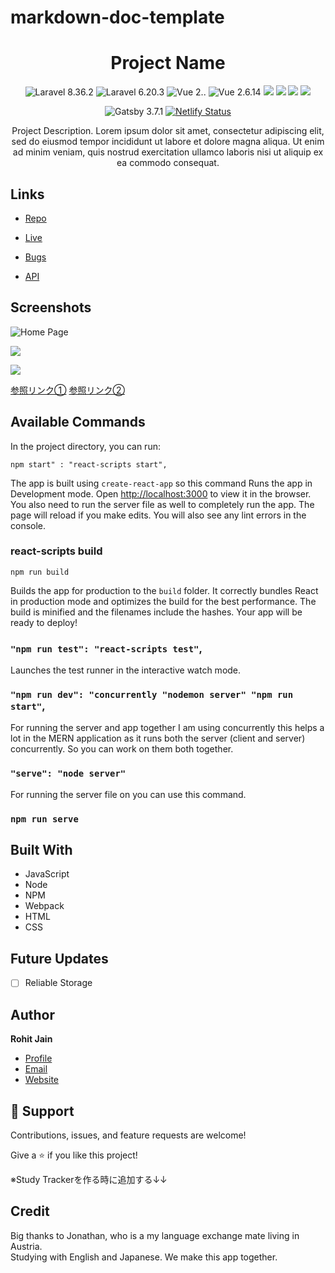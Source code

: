 # markdown-doc-template


<h1 align="center">Project Name</h1>

<div align="center">
  

![Laravel 8.36.2](https://img.shields.io/badge/Laravel-8.x-red) 
![Laravel 6.20.3](https://img.shields.io/badge/Laravel-6.20.3-red) 
![Vue 2.*.*](https://img.shields.io/badge/Vue-2.x.x-green) 
![Vue 2.6.14](https://img.shields.io/badge/Vue-2.6.14-green) 
<img src="https://img.shields.io/badge/-Docker-EEE.svg?logo=docker&style=flat"> 
<img src="https://img.shields.io/badge/-Terraform-EEE.svg?logo=terraform&logoColor=7B42BC">
<img src="https://img.shields.io/badge/-CircleCI-EEE.svg?logo=circleci&logoColor=black">
<img src="https://img.shields.io/badge/-GithubActions-EEE.svg?logo=githubactions&logoColor=black">

![Gatsby 3.7.1](https://img.shields.io/badge/Gatsby-3.7.1-blueviolet)  [![Netlify Status](https://api.netlify.com/api/v1/badges/8e3c1a4c-86dc-4c26-8e6e-5991fb775e54/deploy-status)](https://app.netlify.com/sites/gatsby-with-graphql/deploys)
</div>
  
<p align="center">Project Description. Lorem ipsum dolor sit amet, consectetur adipiscing elit, sed do eiusmod tempor incididunt ut labore et dolore magna aliqua. Ut enim ad minim veniam, quis nostrud exercitation ullamco laboris nisi ut aliquip ex ea commodo consequat.</p>

 
## Links

- [Repo](https://github.com/Rohit19060/<project-name> "<project-name> Repo")

- [Live](<Homepage url> "Live View")

- [Bugs](https://github.com/Rohit19060/<project-name>/issues "Issues Page")

- [API](<API Link> "API")

## Screenshots

![Home Page](/screenshots/1.png "Home Page")

![](/screenshots/2.png)

![](/screenshots/3.png)

[参照リンク①](https://github.com/aimeos/aimeos-typo3#readme "参照リンク")
[参照リンク②](https://github.com/matiassingers/awesome-readme)

## Available Commands

In the project directory, you can run:

```
npm start" : "react-scripts start",
```

The app is built using `create-react-app` so this command Runs the app in Development mode. Open [http://localhost:3000](http://localhost:3000) to view it in the browser. You also need to run the server file as well to completely run the app. The page will reload if you make edits.
You will also see any lint errors in the console.

### react-scripts build
```
npm run build
```

Builds the app for production to the `build` folder. It correctly bundles React in production mode and optimizes the build for the best performance. The build is minified and the filenames include the hashes. Your app will be ready to deploy!

### `"npm run test": "react-scripts test"`,

Launches the test runner in the interactive watch mode.

### `"npm run dev": "concurrently "nodemon server" "npm run start"`,

For running the server and app together I am using concurrently this helps a lot in the MERN application as it runs both the server (client and server) concurrently. So you can work on them both together.

### `"serve": "node server"`

For running the server file on you can use this command.

### `npm run serve`

## Built With

- JavaScript
- Node
- NPM
- Webpack
- HTML
- CSS

## Future Updates

- [ ] Reliable Storage

## Author

**Rohit Jain**

- [Profile](https://github.com/rohit19060 "Rohit jain")
- [Email](mailto:rohitjain19060@gmail.com?subject=Hi "Hi!")
- [Website](https://kingtechnologies.in "Welcome")

## 🤝 Support

Contributions, issues, and feature requests are welcome!

Give a ⭐️ if you like this project!

※Study Trackerを作る時に追加する↓↓

## Credit

Big thanks to Jonathan, who is a my language exchange mate living in Austria. \
Studying with English and Japanese. We make this app together.
